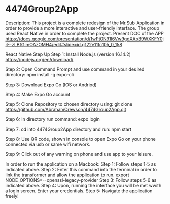 # 4474Group2App

Description:
This project is a complete redesign of the Mr.Sub Application in order to provide a more interactive and user-friendly interface. The group used React Native in order to complete the project. 
Present DOC of the APP
https://docs.google.com/presentation/d/1wPt0N91l6Vw9gdXAxB9WXKFY0jrF-zLBfGimOAzOMH4/edit#slide=id.g122e11fc105_0_158

React Native Step Up
Step 1: Install Node.js (version 16.14.2) https://nodejs.org/en/download/

Step 2: Open Command Prompt and use command in your desired directory: npm install -g expo-cli

Step 3: Download Expo Go (IOS or Andriod)

Step 4: Make Expo Go account

Step 5: Clone Repository to chosen directory using: git clone https://github.com/AbrahamCrewson/4474Group2App.git

Step 6: In directory run command: expo login

Step 7: cd into 4474Group2App directory and run: npm start

Step 8: Use QR code, shown in console to open Expo Go on your phone connected via usb or same wifi network.

Step 9: Click out of any warning on phone and use app to your leisure.

In order to run the application on a Macbook:
Step 1: Follow steps 1-5 as indicated above.
Step 2: Enter this command into the terminal in order to link the transformer and allow the application to run.
export NODE_OPTIONS=--openssl-legacy-provider
Step 3: Follow steps 5-6 as indicated above.
Step 4: Upon, running the interface you will be met wwith a login screen. Enter your credentials.
Step 5: Navigate the application freely!


